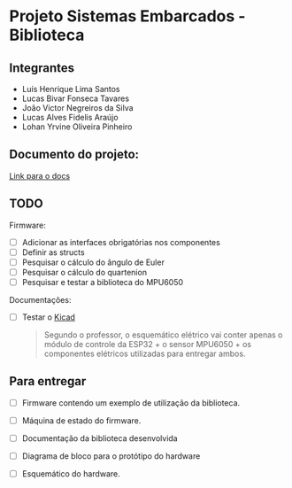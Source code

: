 # Projeto Sistemas Embarcados - Biblioteca

## Integrantes

- Luís Henrique Lima Santos
- Lucas Bivar Fonseca Tavares
- João Victor Negreiros da Silva
- Lucas Alves Fidelis Araújo
- Lohan Yrvine Oliveira Pinheiro

## Documento do projeto:
[Link para o docs](https://docs.google.com/document/d/1QsI6OhLF0TfYbNzVzPUM2ZsxLW7arz3QbxE7xBPYGtU/edit)

## TODO

Firmware:
- [ ] Adicionar as interfaces obrigatórias nos componentes
- [ ] Definir as structs
- [ ] Pesquisar o cálculo do ângulo de Euler
- [ ] Pesquisar o cálculo do quartenion
- [ ] Pesquisar e testar a biblioteca do MPU6050

Documentações:
- [ ] Testar o [Kicad](https://www.kicad.org/)
  > Segundo o professor, o esquemático elétrico vai conter apenas o módulo de controle da ESP32 + o sensor MPU6050 + os componentes elétricos utilizadas para entregar ambos.

## Para entregar
- [ ] Firmware contendo um exemplo de utilização da biblioteca.
- [ ] Máquina de estado  do firmware.
- [ ] Documentação da biblioteca desenvolvida
- [ ] Diagrama de bloco para o protótipo do hardware
- [ ] Esquemático do hardware.

 
